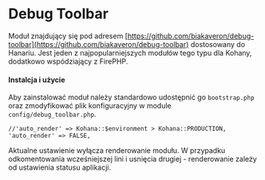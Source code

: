 # Debug Toolbar

Moduł znajdujący się pod adresem [https://github.com/biakaveron/debug-toolbar](https://github.com/biakaveron/debug-toolbar) dostosowany do Hanariu. Jest jeden z najpopularniejszych modułów tego typu dla Kohany, dodatkowo wspódziający z FirePHP.

#### Instalcja i użycie

Aby zainstalować moduł należy standardowo udostępnić go `bootstrap.php` oraz zmodyfikować plik konfiguracyjny w module `config/debug_toolbar.php`.

	//'auto_render' => Kohana::$environment > Kohana::PRODUCTION,
	'auto_render' => FALSE,

Aktualne ustawienie wyłącza renderowanie modułu. W przypadku odkomentowania wcześniejszej lini i usnięcia drugiej - renderowanie zależy od ustawienia statusu aplikacji. 
